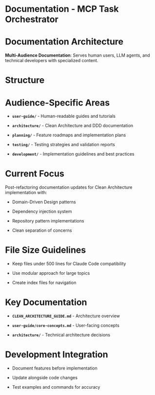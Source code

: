 

# Documentation - MCP Task Orchestrator

#

# Documentation Architecture

**Multi-Audience Documentation**: Serves human users, LLM agents, and technical developers with specialized content.

#

# Structure

#

#

# Audience-Specific Areas

- **`user-guide/`** - Human-readable guides and tutorials

- **`architecture/`** - Clean Architecture and DDD documentation

- **`planning/`** - Feature roadmaps and implementation plans

- **`testing/`** - Testing strategies and validation reports

- **`development/`** - Implementation guidelines and best practices

#

#

# Current Focus

Post-refactoring documentation updates for Clean Architecture implementation with:

- Domain-Driven Design patterns

- Dependency injection system

- Repository pattern implementations

- Clean separation of concerns

#

# File Size Guidelines

- Keep files under 500 lines for Claude Code compatibility

- Use modular approach for large topics

- Create index files for navigation

#

# Key Documentation

- **`CLEAN_ARCHITECTURE_GUIDE.md`** - Architecture overview

- **`user-guide/core-concepts.md`** - User-facing concepts

- **`architecture/`** - Technical architecture decisions

#

# Development Integration

- Document features before implementation

- Update alongside code changes

- Test examples and commands for accuracy

